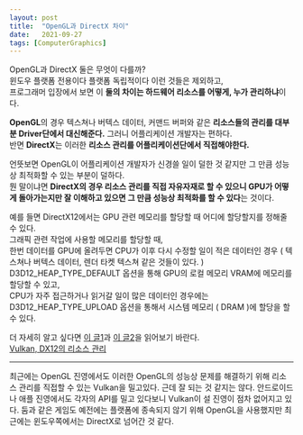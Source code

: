 ```yaml
---
layout: post
title:  "OpenGL과 DirectX 차이"
date:   2021-09-27
tags: [ComputerGraphics]
---
```


OpenGL과 DirectX 둘은 무엇이 다를까?           
윈도우 플랫폼 전용이다 플랫폼 독립적이다 이런 것들은 제외하고,          
프로그래머 입장에서 보면 이 **둘의 차이는 하드웨어 리소스를 어떻게, 누가 관리하냐**이다.        

**OpenGL**의 경우 텍스쳐나 버텍스 데이터, 커맨드 버퍼와 같은 **리소스들의 관리를 대부분 Driver단에서 대신해준다.** 그러니 어플리케이션 개발자는 편하다.          
반면 **DirectX**는 이러한 **리소스 관리를 어플리케이션단에서 직접해야한다.**                  

언뜻보면 OpenGL이 어플리케이션 개발자가 신경쓸 일이 덜한 것 같지만 그 만큼 성능상 최적화할 수 있는 부분이 덜하다.         
뭔 말이냐면 **DirectX의 경우 리소스 관리를 직접 자유자재로 할 수 있으니 GPU가 어떻게 돌아가는지만 잘 이해하고 있으면 그 만큼 성능상 최적화를 할 수 있다**는 것이다.         

예를 들면 DirectX12에서는 GPU 관련 메모리를 할당할 때 어디에 할당할지를 정해줄 수 있다.     
그래픽 관련 작업에 사용할 메모리를 할당할 때,      
한번 데이터를 GPU에 올려두면 CPU가 이후 다시 수정할 일이 적은 데이터인 경우 ( 텍스쳐나 버텍스 데이터, 렌더 타켓 텍스쳐 같은 것들이 있다. ) D3D12_HEAP_TYPE_DEFAULT 옵션을 통해 GPU의 로컬 메모리 VRAM에 메모리를 할당할 수 있고,         
CPU가 자주 접근하거나 읽거갈 일이 많은 데이터인 경우에는 D3D12_HEAP_TYPE_UPLOAD 옵션을 통해서 시스템 메모리 ( DRAM )에 할당을 할 수 있다.         

더 자세히 알고 싶다면 [이 글1](https://docs.microsoft.com/en-us/windows/win32/direct3d10/d3d10-graphics-programming-guide-resources-mapping)과 [이 글2](https://docs.microsoft.com/ko-kr/windows/win32/direct3d12/recording-command-lists-and-bundles)을 읽어보기 바란다.         
[Vulkan, DX12의 리소스 관리](https://gpuopen.com/wp-content/uploads/2018/05/gdc_2018_tutorial_memory_management_vulkan_dx12.pptx)         

------------------------       


최근에는 OpenGL 진영에서도 이러한 OpenGL의 성능상 문제를 해결하기 위해 리소스 관리를 직접할 수 있는 Vulkan을 밀고있다. 근데 잘 되는 것 같지는 않다. 안드로이드나 애플 진영에서도 각자의 API를 밀고 있다보니 Vulkan이 설 진영이 점차 없어지고 있다. 둠과 같은 게임도 예전에는 플랫폼에 종속되지 않기 위해 OpenGL을 사용했지만 최근에는 윈도우쪽에서는 DirectX로 넘어간 것 같다.        